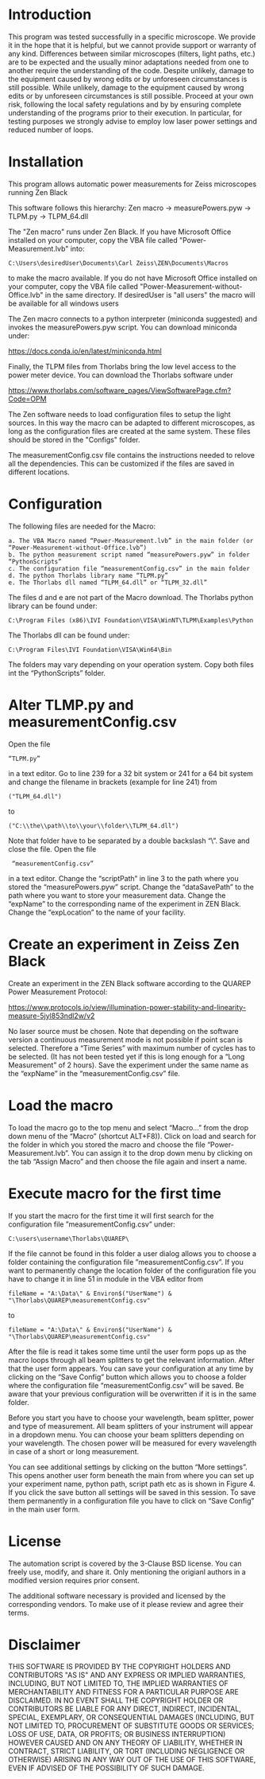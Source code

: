 # Introduction
This program was tested successfully in a specific microscope. We provide it in the hope that it 
is helpful, but we cannot provide support or warranty of any kind. Differences between similar 
microscopes (filters, light paths, etc.) are to be expected and the usually minor adaptations 
needed from one to another require the understanding of the code. Despite unlikely, damage to 
the equipment caused by wrong edits or by unforeseen circumstances is still possible. While 
unlikely, damage to the equipment caused by wrong edits or by unforeseen circumstances is still 
possible. Proceed at your own risk, following the local safety regulations and  by by ensuring 
complete understanding of the programs prior to their execution. In particular, for testing 
purposes we strongly advise to employ low laser power settings and reduced number of loops.

# Installation
This program allows automatic power measurements for Zeiss microscopes running Zen Black

This software follows this hierarchy: Zen macro -> measurePowers.pyw -> TLPM.py -> TLPM_64.dll

The "Zen macro" runs under Zen Black. If you have Microsoft Office installed on your computer, copy the VBA file called "Power-Measurement.lvb" into:

	C:\Users\desiredUser\Documents\Carl Zeiss\ZEN\Documents\Macros

to make the macro available. If you do not have Microsoft Office installed on your computer, copy the VBA file called "Power-Measurement-without-Office.lvb" in the same directory. If desiredUser is "all users" the macro will be available for all windows users

The Zen macro connects to a python interpreter (miniconda suggested) and invokes the 
measurePowers.pyw script. You can download miniconda under:

https://docs.conda.io/en/latest/miniconda.html

Finally, the TLPM files from Thorlabs bring the low level access to the 
power meter device. You can download the Thorlabs software under

https://www.thorlabs.com/software_pages/ViewSoftwarePage.cfm?Code=OPM
 
The Zen software needs to load configuration files to setup the light sources. In this
way the macro can be adapted to different microscopes, as long as the configuration files
are created at the same system. These files should be stored in the "Configs" folder.

The measurementConfig.csv file contains the instructions needed to relove all the 
dependencies. This can be customized if the files are saved in different locations.

# Configuration
The following files are needed for the Macro:

	a. The VBA Macro named “Power-Measurement.lvb” in the main folder (or “Power-Measurement-without-Office.lvb”)
 	b. The python measurement script named “measurePowers.pyw” in folder “PythonScripts”
	c. The configuration file “measurementConfig.csv” in the main folder
 	d. The python Thorlabs library name “TLPM.py”
 	e. The Thorlabs dll named “TLPM_64.dll” or “TLPM_32.dll”

The files d and e are not part of the Macro download. The Thorlabs python library can be found under: 
	
	C:\Program Files (x86)\IVI Foundation\VISA\WinNT\TLPM\Examples\Python

The Thorlabs dll can be found under:
	
	C:\Program Files\IVI Foundation\VISA\Win64\Bin

The folders may vary depending on your operation system. Copy both files int the “PythonScripts” folder.

# Alter TLMP.py and measurementConfig.csv
Open the file

	“TLPM.py” 

in a text editor. Go to line 239 for a 32 bit system or 241 for a 64 bit system and change the filename in brackets (example for line 241) from

	("TLPM_64.dll")
to
	
	("C:\\the\\path\\to\\your\\folder\\TLPM_64.dll")

Note that folder have to be separated by a double backslash “\\”. Save and close the file.
Open the file 
	 
	 “measurementConfig.csv”

in a text editor. Change the “scriptPath” in line 3 to the path where you stored the “measurePowers.pyw” script. Change the “dataSavePath” to the path where you want to store your measurement data. Change the “expName” to the corresponding name of the experiment in ZEN Black. Change the “expLocation” to the name of your facility.

# Create an experiment in Zeiss Zen Black
Create an experiment in the ZEN Black software according to the QUAREP Power Measurement Protocol:

https://www.protocols.io/view/illumination-power-stability-and-linearity-measure-5jyl853ndl2w/v2

No laser source must be chosen. Note that depending on the software version a continuous measurement mode is not possible if point scan is selected. Therefore a “Time Series” with maximum number of cycles has to be selected. (It has not been tested yet if this is long enough for a “Long Measurement” of 2 hours). Save the experiment under the same name as the “expName” in the “measurementConfig.csv” file.

# Load the macro
To load the macro go to the top menu and select “Macro…” from the drop down menu of the “Macro” (shortcut ALT+F8)). Click on load and search for the folder in which you stored the macro and choose the file “Power-Measurement.lvb”. You can assign it to the drop down menu by clicking on the tab “Assign Macro” and then choose the file again and insert a name.

# Execute macro for the first time
If you start the macro for the first time it will first search for the configuration file ”measurementConfig.csv” under:

	C:\users\username\Thorlabs\QUAREP\

If the file cannot be found in this folder a user dialog allows you to choose a folder containing the configuration file ”measurementConfig.csv”. If you want to permanently change the location folder of the configuration file you have to change it in line 51 in module  in the VBA editor from
	
	fileName = "A:\Data\" & Environ$("UserName") & "\Thorlabs\QUAREP\measurementConfig.csv"
to
	
	fileName = "A:\Data\" & Environ$("UserName") & "\Thorlabs\QUAREP\measurementConfig.csv"

After the file is read it takes some time until the user form pops up as the macro loops through all beam splitters to get the relevant information. After that the user form appears. You can save your configuration at any time by clicking on the “Save Config” button which allows you to choose a folder where the configuration file “measurementConfig.csv“ will be saved. Be aware that your previous configuration will be overwritten if it is in the same folder.

Before you start you have to choose your wavelength, beam splitter, power and type of measurement. All beam splitters of your instrument will appear in a dropdown menu. You can choose your beam splitters depending on your wavelength. The chosen power will be measured for every wavelength in case of a short or long measurement.

You can see additional settings by clicking on the button “More settings”. This opens another user form beneath the main from where you can set up your experiment name, python path, script path etc as is shown in Figure 4. If you click the save button all settings will be saved in this session. To save them permanently in a configuration file you have to click on “Save Config” in the main user form.

# License
The automation script is covered by the 3-Clause BSD license. You can freely use, modify, 
and share it. Only mentioning the origianl authors in a modified version requires prior 
consent.

The additional software necessary is provided and licensed by the corresponding vendors.
To make use of it please review and agree their terms.

# Disclaimer
THIS SOFTWARE IS PROVIDED BY THE COPYRIGHT HOLDERS AND CONTRIBUTORS "AS IS" AND 
ANY EXPRESS OR IMPLIED WARRANTIES, INCLUDING, BUT NOT LIMITED TO, THE IMPLIED 
WARRANTIES OF MERCHANTABILITY AND FITNESS FOR A PARTICULAR PURPOSE ARE DISCLAIMED. 
IN NO EVENT SHALL THE COPYRIGHT HOLDER OR CONTRIBUTORS BE LIABLE FOR ANY DIRECT, 
INDIRECT, INCIDENTAL, SPECIAL, EXEMPLARY, OR CONSEQUENTIAL DAMAGES (INCLUDING, BUT 
NOT LIMITED TO, PROCUREMENT OF SUBSTITUTE GOODS OR SERVICES; LOSS OF USE, DATA, OR 
PROFITS; OR BUSINESS INTERRUPTION) HOWEVER CAUSED AND ON ANY THEORY OF LIABILITY, 
WHETHER IN CONTRACT, STRICT LIABILITY, OR TORT (INCLUDING NEGLIGENCE OR OTHERWISE) 
ARISING IN ANY WAY OUT OF THE USE OF THIS SOFTWARE, EVEN IF ADVISED OF THE POSSIBILITY 
OF SUCH DAMAGE.

 
